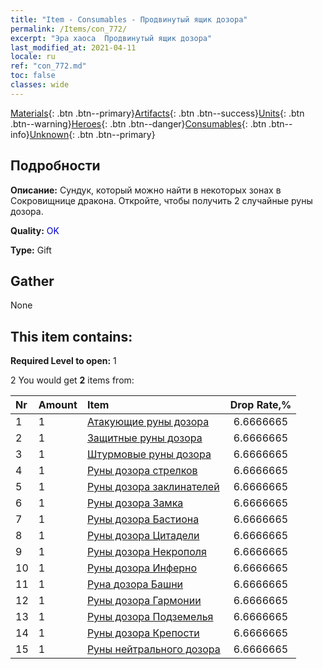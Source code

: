 ```yaml
---
title: "Item - Consumables - Продвинутый ящик дозора"
permalink: /Items/con_772/
excerpt: "Эра хаоса  Продвинутый ящик дозора"
last_modified_at: 2021-04-11
locale: ru
ref: "con_772.md"
toc: false
classes: wide
---
```

 [Materials](/ru/Items/){: .btn .btn--primary}[Artifacts](/ru/Items/Artifacts/){: .btn .btn--success}[Units](/ru/Items/Units/){: .btn .btn--warning}[Heroes](/ru/Items/Heroes/){: .btn .btn--danger}[Consumables](/ru/Items/Consumables/){: .btn .btn--info}[Unknown](/ru/Items/Unknown/){: .btn .btn--primary}

## Подробности
 **Описание:** Сундук, который можно найти в некоторых зонах в Сокровищнице дракона. Откройте, чтобы получить 2 случайные руны дозора.

 **Quality:** <span style="color: #0000CD">OK</span>

 **Type:** Gift

## Gather

  None

## This item contains:

 **Required Level to open:** 1

 2 You would get **2** items  from:

  | Nr | Amount |     Item    | Drop Rate,% |
  |:---|:-------|:------------|:---------:|
  | 1 | 1 | [Атакующие руны дозора](/ru/Items/con_734/) | 6.6666665 | 
  | 2 | 1 | [Защитные руны дозора](/ru/Items/con_739/) | 6.6666665 | 
  | 3 | 1 | [Штурмовые руны дозора](/ru/Items/con_741/) | 6.6666665 | 
  | 4 | 1 | [Руны дозора стрелков](/ru/Items/con_742/) | 6.6666665 | 
  | 5 | 1 | [Руны дозора заклинателей](/ru/Items/con_746/) | 6.6666665 | 
  | 6 | 1 | [Руны дозора Замка](/ru/Items/con_752/) | 6.6666665 | 
  | 7 | 1 | [Руны дозора Бастиона](/ru/Items/con_753/) | 6.6666665 | 
  | 8 | 1 | [Руны дозора Цитадели](/ru/Items/con_754/) | 6.6666665 | 
  | 9 | 1 | [Руны дозора Некрополя](/ru/Items/con_755/) | 6.6666665 | 
  | 10 | 1 | [Руны дозора Инферно](/ru/Items/con_777/) | 6.6666665 | 
  | 11 | 1 | [Руна дозора Башни](/ru/Items/con_785/) | 6.6666665 | 
  | 12 | 1 | [Руны дозора Гармонии](/ru/Items/con_791/) | 6.6666665 | 
  | 13 | 1 | [Руны дозора Подземелья](/ru/Items/con_792/) | 6.6666665 | 
  | 14 | 1 | [Руны дозора Крепости](/ru/Items/con_818/) | 6.6666665 | 
  | 15 | 1 | [Руны нейтрального дозора](/ru/Items/con_869/) | 6.6666665 | 
